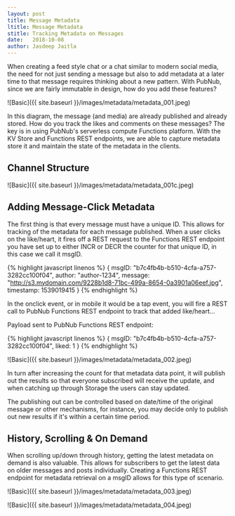 ```yaml
---
layout: post
title: Message Metadata
ltitle: Message Metadata
stitle: Tracking Metadata on Messages
date:   2018-10-08
author: Jasdeep Jaitla
---
```


When creating a feed style chat or a chat similar to modern social media, the need for not just 
sending a message but also to add metadata at a later time to that message requires thinking 
about a new pattern. With PubNub, since we are fairly immutable in design, how do you add these features?

![Basic]({{ site.baseurl }}/images/metadata/metadata_001.jpeg)

In this diagram, the message (and media) are already published and already stored. How do you track the likes and comments
on these messages? The key is in using PubNub's serverless compute Functions platform. With the KV Store and Functions 
REST endpoints, we are able to capture metadata store it and maintain the state of the metadata in the clients.

## Channel Structure ##

![Basic]({{ site.baseurl }}/images/metadata/metadata_001c.jpeg)


## Adding Message-Click Metadata ##

The first thing is that every message must have a unique ID. This allows for tracking of the metadata for each message
published. When a user clicks on the like/heart, it fires off a REST request to the Functions REST endpoint
you have set up to either INCR or DECR the counter for that unique ID, in this case we call it msgID. 

{% highlight javascript linenos %}
{
   msgID: "b7c4fb4b-b510-4cfa-a757-3282cc100f04",
   author: "author-1234",
   message: "http://s3.mydomain.com/9228b1d8-71bc-499a-8654-0a3901a06eef.jpg",
   timestamp: 1539019415
}
{% endhighlight %}

In the onclick event, or in mobile it would be a tap event, you will fire a REST call to PubNub Functions REST
endpoint to track that added like/heart...

Payload sent to PubNub Functions REST endpoint: 

{% highlight javascript linenos %}
{
   msgID: "b7c4fb4b-b510-4cfa-a757-3282cc100f04",
   liked: 1 
}
{% endhighlight %}

![Basic]({{ site.baseurl }}/images/metadata/metadata_002.jpeg)

In turn after increasing the count for that metadata data point, it will publish out the results so that everyone
subscribed will receive the update, and when catching up through Storage the users can stay updated.

The publishing out can be controlled based on date/time of the original message or other mechanisms, for instance,
you may decide only to publish out new results if it's within a certain time period. 

## History, Scrolling & On Demand ##

When scrolling up/down through history, getting the latest metadata on demand is also valuable. This allows for 
subscribers to get the latest data on older messages and posts individually. Creating a Functions REST endpoint for 
metadata retrieval on a msgID allows for this type of scenario. 

![Basic]({{ site.baseurl }}/images/metadata/metadata_003.jpeg)


![Basic]({{ site.baseurl }}/images/metadata/metadata_004.jpeg)

